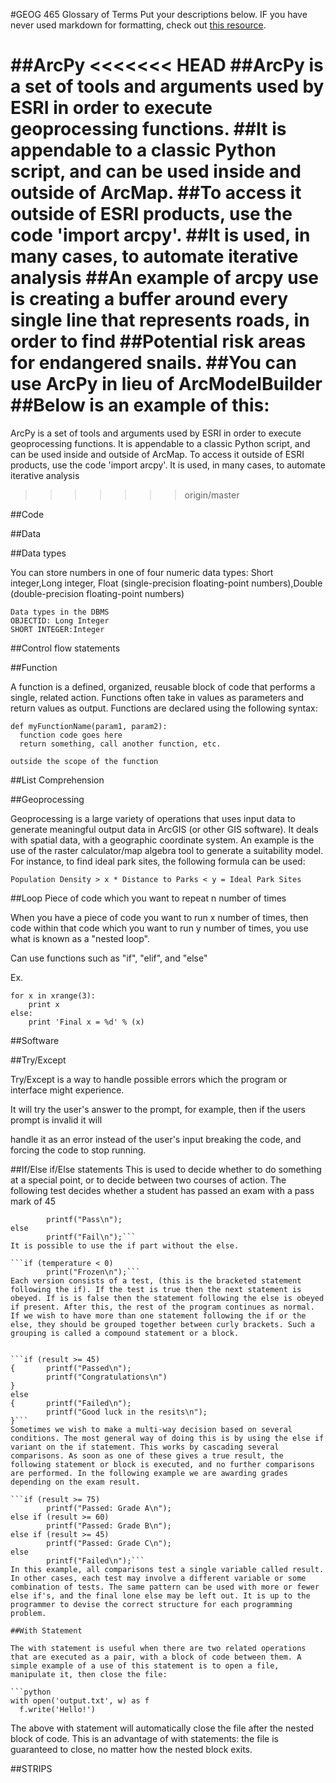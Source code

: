 #GEOG 465 Glossary of Terms
Put your descriptions below. IF you have never used markdown for formatting, check out [this resource](https://github.com/adam-p/markdown-here/wiki/Markdown-Cheatsheet).

##ArcPy
<<<<<<< HEAD
##ArcPy is a set of tools and arguments used by ESRI in order to execute geoprocessing functions.
##It is appendable to a classic Python script, and can be used inside and outside of ArcMap.
##To access it outside of ESRI products, use the code 'import arcpy'.
##It is used, in many cases, to automate iterative analysis
##An example of arcpy use is creating a buffer around every single line that represents roads, in order to find
##Potential risk areas for endangered snails.
##You can use ArcPy in lieu of ArcModelBuilder
##Below is an example of this:
=======

ArcPy is a set of tools and arguments used by ESRI in order to execute geoprocessing functions. It is appendable to a classic Python script, and can be used inside and outside of ArcMap. To access it outside of ESRI products, use the code 'import arcpy'. It is used, in many cases, to automate iterative analysis
>>>>>>> origin/master

##Code

##Data

##Data types

You can store numbers in one of four numeric data types: Short integer,Long integer, Float (single-precision floating-point numbers),Double (double-precision floating-point numbers)
```
Data types in the DBMS
OBJECTID: Long Integer
SHORT INTEGER:Integer
```

##Control flow statements

##Function

A function is a defined, organized, reusable block of code that performs a single, related action. Functions often take in values as parameters and return values as output. Functions are declared using the following syntax:

```
def myFunctionName(param1, param2):
  function code goes here
  return something, call another function, etc. 
  
outside the scope of the function
```

##List Comprehension

##Geoprocessing

Geoprocessing is a large variety of operations that uses input data to generate meaningful output data in ArcGIS (or other GIS software).
It deals with spatial data, with a geographic coordinate system.
An example is the use of the raster calculator/map algebra tool to generate a suitability model. For instance, to find ideal park sites, the following formula can be used:

```
Population Density > x * Distance to Parks < y = Ideal Park Sites
```

##Loop
Piece of code which you want to repeat n number of times 

When you have a piece of code you want to run x number of times, then code within that code which you want to run y number of times, you use what is known as a "nested loop". 

Can use functions such as "if", "elif", and "else"

Ex.
```
for x in xrange(3):
    print x
else:
    print 'Final x = %d' % (x)
```
##Software

##Try/Except

Try/Except is a way to handle possible errors which the program or interface might experience. 

It will try the user's answer to the prompt, for example, then if the users prompt is invalid it will

handle it as an error instead of the user's input breaking the code, and forcing the code to stop running. 

##If/Else if/Else statements
This is used to decide whether to do something at a special point, or to decide between two courses of action.
The following test decides whether a student has passed an exam with a pass mark of 45

```if (result >= 45)
        printf("Pass\n");
else
        printf("Fail\n");```
It is possible to use the if part without the else.

```if (temperature < 0)
        print("Frozen\n");```
Each version consists of a test, (this is the bracketed statement following the if). If the test is true then the next statement is obeyed. If is is false then the statement following the else is obeyed if present. After this, the rest of the program continues as normal.
If we wish to have more than one statement following the if or the else, they should be grouped together between curly brackets. Such a grouping is called a compound statement or a block.


```if (result >= 45)
{       printf("Passed\n");
        printf("Congratulations\n")
}
else
{       printf("Failed\n");
        printf("Good luck in the resits\n");
}```
Sometimes we wish to make a multi-way decision based on several conditions. The most general way of doing this is by using the else if variant on the if statement. This works by cascading several comparisons. As soon as one of these gives a true result, the following statement or block is executed, and no further comparisons are performed. In the following example we are awarding grades depending on the exam result.

```if (result >= 75)
        printf("Passed: Grade A\n");
else if (result >= 60)
        printf("Passed: Grade B\n");
else if (result >= 45)
        printf("Passed: Grade C\n");
else
        printf("Failed\n");```
In this example, all comparisons test a single variable called result. In other cases, each test may involve a different variable or some combination of tests. The same pattern can be used with more or fewer else if's, and the final lone else may be left out. It is up to the programmer to devise the correct structure for each programming problem.

##With Statement

The with statement is useful when there are two related operations that are executed as a pair, with a block of code between them. A simple example of a use of this statement is to open a file, manipulate it, then close the file:

```python
with open('output.txt', w) as f
  f.write('Hello!')
```

The above with statement will automatically close the file after the nested block of code. This is an advantage of with statements: the file is guaranteed to close, no matter how the nested block exits.

##STRIPS
